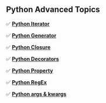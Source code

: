 ## Python Advanced Topics

✅ **[Python Iterator](/content/essentials/python/advanced/001_Python_Iterators.ipynb)**

✅ **[Python Generator](/content/essentials/python/advanced/002_Python_Generators.ipynb)**

✅ **[Python Closure](/content/essentials/python/advanced/003_Python_Closure.ipynb)**

✅ **[Python Decorators](/content/essentials/python/advanced/004_Python_Decorators.ipynb)**

✅ **[Python Property](/content/essentials/python/advanced/005_Python_Property.ipynb)**

✅ **[Python RegEx](/content/essentials/python/advanced/006_Python_RegEx.ipynb)**

✅ **[Python args & kwargs](/content/essentials/python/advanced/Python_args_and_kwargs.ipynb)**
